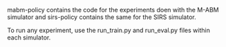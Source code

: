 mabm-policy contains the code for the experiments doen with the M-ABM simulator and sirs-policy contains the same for the SIRS simulator.

To run any experiment, use the run_train.py and run_eval.py files within each simulator.
